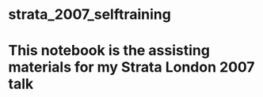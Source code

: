 # strata_2007_selftraining
# This notebook is the assisting materials for my Strata London 2007 talk
